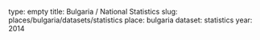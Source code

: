 type: empty
title: Bulgaria / National Statistics
slug: places/bulgaria/datasets/statistics
place: bulgaria
dataset: statistics
year: 2014
